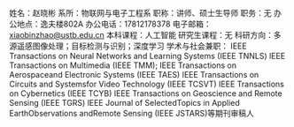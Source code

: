 
姓名：赵晓彬
系所：物联网与电子工程系
职称：讲师、硕士生导师
职务：无
办公地点：逸夫楼802A
办公电话：17812178378
电子邮箱：xiaobinzhao@ustb.edu.cn
本科课程：人工智能
研究生课程：无
科研方向：多源遥感图像处理；目标检测与识别；深度学习
学术与社会兼职：
IEEE Transactions on Neural Networks and Learning Systems (IEEE TNNLS)
lEEE Transactions on Multimedia (IEEE TMM); 
IEEE Transactions on Aerospaceand Electronic Systems (IEEE TAES)
IEEE Transactions on Circuits and Systemsfor Video Technology (IEEE TCSVT)
IEEE Transactions on Cybernetics (IEEE TCYB)
IEEE Transactions on Geoscience and Remote Sensing (IEEE TGRS)
lEEE Journal of SelectedTopics in Applied EarthObservations andRemote Sensing (IEEE JSTARS)等期刊审稿人

